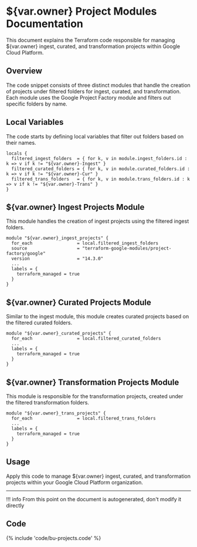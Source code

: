 # ${var.owner} Project Modules Documentation

This document explains the Terraform code responsible for managing ${var.owner} ingest, curated, and transformation projects within Google Cloud Platform.

## Overview

The code snippet consists of three distinct modules that handle the creation of projects under filtered folders for ingest, curated, and transformation. Each module uses the Google Project Factory module and filters out specific folders by name.

## Local Variables

The code starts by defining local variables that filter out folders based on their names.

```hcl
locals {
  filtered_ingest_folders  = { for k, v in module.ingest_folders.id : k => v if k != "${var.owner}-Ingest" }
  filtered_curated_folders = { for k, v in module.curated_folders.id : k => v if k != "${var.owner}-Cur" }
  filtered_trans_folders   = { for k, v in module.trans_folders.id : k => v if k != "${var.owner}-Trans" }
}
```

## ${var.owner} Ingest Projects Module

This module handles the creation of ingest projects using the filtered ingest folders.

```hcl
module "${var.owner}_ingest_projects" {
  for_each                 = local.filtered_ingest_folders
  source                   = "terraform-google-modules/project-factory/google"
  version                  = "14.3.0"
  ...
  labels = {
    terraform_managed = true
  }
}
```

## ${var.owner} Curated Projects Module

Similar to the ingest module, this module creates curated projects based on the filtered curated folders.

```hcl
module "${var.owner}_curated_projects" {
  for_each                 = local.filtered_curated_folders
  ...
  labels = {
    terraform_managed = true
  }
}
```

## ${var.owner} Transformation Projects Module

This module is responsible for the transformation projects, created under the filtered transformation folders.

```hcl
module "${var.owner}_trans_projects" {
  for_each                 = local.filtered_trans_folders
  ...
  labels = {
    terraform_managed = true
  }
}
```

## Usage

Apply this code to manage ${var.owner} ingest, curated, and transformation projects within your Google Cloud Platform organization.

---

!!! info
    From this point on the document is autogenerated, don't modify it directly

## Code

{% include 'code/bu-projects.code' %}

